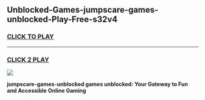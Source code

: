 
## Unblocked-Games-jumpscare-games-unblocked-Play-Free-s32v4
<h3>
<a href="https://premium76.site?title=jumpscare-games-unblocked&ref=20A">CLICK TO PLAY</a></h3>
<hr>

<h3>
<a href="https://premium76.site?title=jumpscare-games-unblocked&ref=20A">CLICK 2 PLAY</a>
  
</h3>

<a href="https://premium76.site?title=jumpscare-games-unblocked&ref=20A"><img src="https://clearcache.store/games.png"></a>


**jumpscare-games-unblocked games unblocked: Your Gateway to Fun and Accessible Online Gaming**
